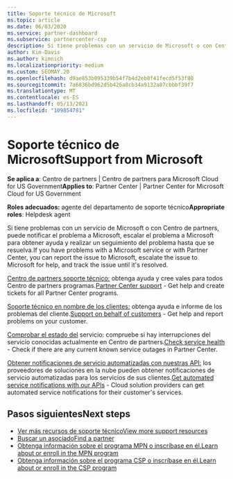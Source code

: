 ```yaml
---
title: Soporte técnico de Microsoft
ms.topic: article
ms.date: 06/03/2020
ms.service: partner-dashboard
ms.subservice: partnercenter-csp
description: Si tiene problemas con un servicio de Microsoft o con Centro de partners, puede escalar a Microsoft para obtener ayuda y realizar un seguimiento del problema hasta que se resuelva.
author: Kim-Davis
ms.author: kimnich
ms.localizationpriority: medium
ms.custom: SEOMAY.20
ms.openlocfilehash: d9ae853b095339b54f7b4d2eb0f41fecd5f53f80
ms.sourcegitcommit: 7a6836bd962d5b426a8cb34a9132a87cbbbf39f7
ms.translationtype: MT
ms.contentlocale: es-ES
ms.lasthandoff: 05/13/2021
ms.locfileid: "109854781"
---
```

# <a name="support-from-microsoft"></a><span data-ttu-id="49d03-103">Soporte técnico de Microsoft</span><span class="sxs-lookup"><span data-stu-id="49d03-103">Support from Microsoft</span></span>

<span data-ttu-id="49d03-104">**Se aplica a**: Centro de partners | Centro de partners para Microsoft Cloud for US Government</span><span class="sxs-lookup"><span data-stu-id="49d03-104">**Applies to**: Partner Center | Partner Center for Microsoft Cloud for US Government</span></span>

<span data-ttu-id="49d03-105">**Roles adecuados:** agente del departamento de soporte técnico</span><span class="sxs-lookup"><span data-stu-id="49d03-105">**Appropriate roles**: Helpdesk agent</span></span>

<span data-ttu-id="49d03-106">Si tiene problemas con un servicio de Microsoft o con Centro de partners, puede notificar el problema a Microsoft, escalar el problema a Microsoft para obtener ayuda y realizar un seguimiento del problema hasta que se resuelva.</span><span class="sxs-lookup"><span data-stu-id="49d03-106">If you have problems with a Microsoft service or with Partner Center, you can report the issue to Microsoft, escalate the issue to Microsoft for help, and track the issue until it's resolved.</span></span>

<span data-ttu-id="49d03-107">[Centro de partners soporte técnico:](report-problems-with-partner-center.md) obtenga ayuda y cree vales para todos Centro de partners programas.</span><span class="sxs-lookup"><span data-stu-id="49d03-107">[Partner Center support](report-problems-with-partner-center.md) - Get help and create tickets for all Partner Center programs.</span></span>

<span data-ttu-id="49d03-108">[Soporte técnico en nombre de los clientes:](report-problems-on-behalf-of-a-customer.md) obtenga ayuda e informe de los problemas del cliente.</span><span class="sxs-lookup"><span data-stu-id="49d03-108">[Support on behalf of customers](report-problems-on-behalf-of-a-customer.md) - Get help and report problems on your customer.</span></span>

<span data-ttu-id="49d03-109">[Comprobar el estado del](check-service-health.md) servicio: compruebe si hay interrupciones del servicio conocidas actualmente en Centro de partners.</span><span class="sxs-lookup"><span data-stu-id="49d03-109">[Check service health](check-service-health.md) - Check if there are any current known service outages in Partner Center.</span></span>

<span data-ttu-id="49d03-110">[Obtener notificaciones de servicio automatizadas con nuestras API:](get-automated-service-notifications-with-our-apis.md) los proveedores de soluciones en la nube pueden obtener notificaciones de servicio automatizadas para los servicios de sus clientes.</span><span class="sxs-lookup"><span data-stu-id="49d03-110">[Get automated service notifications with our APIs](get-automated-service-notifications-with-our-apis.md) - Cloud solution providers can get automated service notifications for their customer's services.</span></span>

## <a name="next-steps"></a><span data-ttu-id="49d03-111">Pasos siguientes</span><span class="sxs-lookup"><span data-stu-id="49d03-111">Next steps</span></span>

- [<span data-ttu-id="49d03-112">Ver más recursos de soporte técnico</span><span class="sxs-lookup"><span data-stu-id="49d03-112">View more support resources</span></span>](https://partner.microsoft.com/support/?stage=1)
- [<span data-ttu-id="49d03-113">Buscar un asociado</span><span class="sxs-lookup"><span data-stu-id="49d03-113">Find a partner</span></span>](find-a-partner.md)
- [<span data-ttu-id="49d03-114">Obtenga información sobre el programa MPN o inscríbase en él.</span><span class="sxs-lookup"><span data-stu-id="49d03-114">Learn about or enroll in the MPN program</span></span>](https://partner.microsoft.com/membership)
- [<span data-ttu-id="49d03-115">Obtenga información sobre el programa CSP o inscríbase en él.</span><span class="sxs-lookup"><span data-stu-id="49d03-115">Learn about or enroll in the CSP program</span></span>](https://partner.microsoft.com/membership/cloud-solution-provider)
